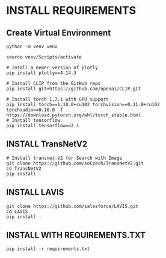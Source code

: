 # INSTALL REQUIREMENTS

## Create Virtual Environment
```shell
python -m venv venv

source venv/Scripts/activate
```
```shell
# Intall a newer version of plotly
pip install plotly==4.14.3

# Install CLIP from the GitHub repo
pip install git+https://github.com/openai/CLIP.git

# Install torch 1.7.1 with GPU support
pip install torch==1.10.0+cu102 torchvision==0.11.0+cu102 torchaudio==0.10.0 -f https://download.pytorch.org/whl/torch_stable.html
# Install tensorflow
pip install tensorflow==2.1 

```
## INSTALL TransNetV2 
```shell
# Install transnet-V2 for Search with Image
git clone https://github.com/soCzech/TransNetV2.git
cd TransNetV2
pip install .
```

## INSTALL LAVIS
```shell
git clone https://github.com/salesforce/LAVIS.git
cd LAVIS
pip install .
```
## INSTALL WITH REQUIREMENTS.TXT
```shell
pip install -r requirements.txt
```